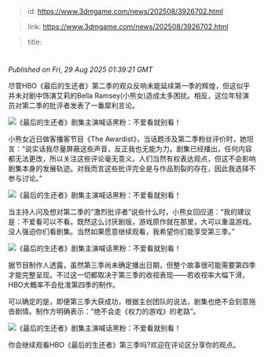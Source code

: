 > id: https://www.3dmgame.com/news/202508/3926702.html

> link: https://www.3dmgame.com/news/202508/3926702.html

> title: 

# 
_Published on Fri, 29 Aug 2025 01:39:21 GMT_

尽管HBO《最后的生还者》第二季的观众反响未能延续第一季的辉煌，但这似乎并未对剧中饰演艾莉的Bella Ramsey(小熊女)造成太多困扰。相反，这位年轻演员对第二季的批评者发表了一番犀利言论。

![《最后的生还者》剧集主演喊话黑粉：不爱看就别看！](https://img.3dmgame.com/uploads/images/news/20250829/1756430788_595020_jpg_r.jpg)

小熊女近日做客播客节目《The Awardist》，当话题涉及第二季粉丝评价时，她坦言：“说实话我尽量屏蔽这些声音，反正我也无能为力。剧集已经播出，任何内容都无法更改，所以关注这些评论毫无意义。人们当然有权表达观点，但这不会影响剧集本身的发展轨迹。对我而言这些批评完全是与作品割裂的存在，因此我选择不参与讨论。”

![《最后的生还者》剧集主演喊话黑粉：不爱看就别看！](https://img.3dmgame.com/uploads/images/news/20250829/1756430796_882059_jpg_r.jpg)

当主持人问及想对第二季的“激烈批评者”说些什么时，小熊女回应道：“我的建议是：不爱看可以不看。既然这么讨厌剧版，游戏原作就在那里，大可以重温游戏。没人强迫你们看剧集。当然如果愿意继续观看，我希望你们能享受第三季。”

![《最后的生还者》剧集主演喊话黑粉：不爱看就别看！](https://img.3dmgame.com/uploads/images/news/20250829/1756430803_970768_jpg_r.jpg)

据节目制作人透露，虽然第三季尚未确定播出日期，但整个故事很可能需要第四季才能完整呈现。不过这一切都取决于第三季的收视表现——若收视率大幅下滑，HBO大概率不会批准第四季的制作。

可以确定的是，即便第三季大获成功，根据主创团队的说法，剧集也绝不会刻意拖沓剧情。制作方明确表示：“绝不会走《权力的游戏》的老路”。

![《最后的生还者》剧集主演喊话黑粉：不爱看就别看！](https://img.3dmgame.com/uploads/images/news/20250829/1756430811_694873_jpg_r.jpg)

你会继续观看HBO《最后的生还者》第三季吗?欢迎在评论区分享你的观点。
